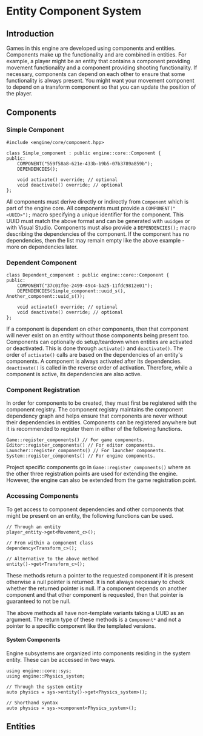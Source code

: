 # Entity Component System

## Introduction
Games in this engine are developed using components and entities. Components
make up the functionality and are combined in entities. For example, a player
might be an entity that contains a component providing movement functionality
and a component providing shooting functionality. If necessary, components
can depend on each other to ensure that some functionality is always present.
You might want your movement component to depend on a transform component so
that you can update the position of the player.

## Components

### Simple Component
```
#include <engine/core/component.hpp>

class Simple_component : public engine::core::Component {
public:
    COMPONENT("559f58a8-621e-433b-b9b5-07b3789a859b");
    DEPENDENCIES();

    void activate() override; // optional
    void deactivate() override; // optional
};
```

All components must derive directly or indirectly from `Component` which is
part of the engine core. All components must provide a `COMPONENT("<UUID>");`
macro specifying a unique identifier for the component. This UUID must match
the above format and can be generated with `uuidgen` or with Visual Studio.
Components must also provide a `DEPENDENCIES();` macro describing the
dependencies of the component. If the component has no dependencies, then the
list may remain empty like the above example - more on dependencies later.

### Dependent Component
```
class Dependent_component : public engine::core::Component {
public:
    COMPONENT("37c01f0e-2499-49c4-ba25-11fdc9812e01");
    DEPENDENCIES(Simple_component::uuid_s(), Another_component::uuid_s());

    void activate() override; // optional
    void deactivate() override; // optional
};
```

If a component is dependent on other components, then that component will
never exist on an entity without those components being present too.
Components can optionally do setup/teardown when entities are activated or
deactivated. This is done through `activate()` and `deactivate()`. The order
of `activate()` calls are based on the dependencies of an entity's
components. A component is always activated after its dependencies.
`deactivate()` is called in the reverse order of activation. Therefore, while
a component is active, its dependencies are also active.

### Component Registration
In order for components to be created, they must first be registered with the
component registry. The component registry maintains the component dependency
graph and helps ensure that components are never without their dependencies
in entities. Components can be registered anywhere but it is recommended to
register them in either of the following functions. 

```
Game::register_components() // For game components.
Editor::register_components() // For editor components.
Launcher::register_components() // For launcher components.
System::register_components() // For engine components.
```

Project specific components go in `Game::register_components()` where as the
other three registration points are used for extending the engine. However,
the engine can also be extended from the game registration point.

### Accessing Components
To get access to component dependencies and other components that might be
present on an entity, the following functions can be used.

```
// Through an entity
player_entity->get<Movement_c>();

// From within a component class
dependency<Transform_c>();

// Alternative to the above method
entity()->get<Transform_c>();
```

These methods return a pointer to the requested component if it is present
otherwise a null pointer is returned. It is not always necessary to check
whether the returned pointer is null. If a component depends on another
component and that other component is requested, then that pointer is
guaranteed to not be null.

The above methods all have non-template variants taking a UUID as an
argument. The return type of these methods is a `Component*` and not a
pointer to a specific component like the templated versions.

#### System Components
Engine subsystems are organized into components residing in the system
entity. These can be accessed in two ways.

```
using engine::core::sys;
using engine::Physics_system;

// Through the system entity
auto physics = sys->entity()->get<Physics_system>();

// Shorthand syntax
auto physics = sys->component<Physics_system>();
```

## Entities
